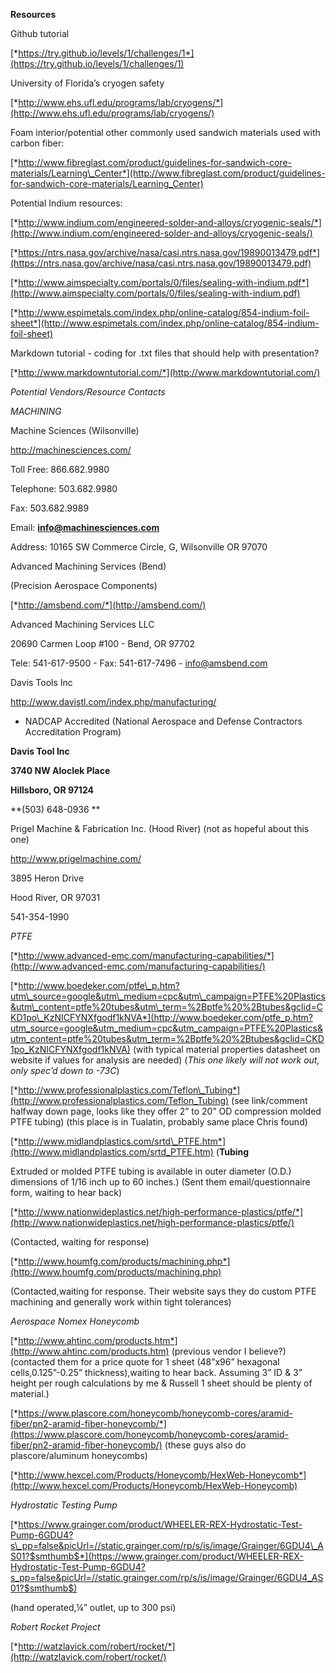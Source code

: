 **Resources**

Github tutorial

[*https://try.github.io/levels/1/challenges/1*](https://try.github.io/levels/1/challenges/1)

University of Florida’s cryogen safety

[*http://www.ehs.ufl.edu/programs/lab/cryogens/*](http://www.ehs.ufl.edu/programs/lab/cryogens/)

Foam interior/potential other commonly used sandwich materials used with carbon fiber:

[*http://www.fibreglast.com/product/guidelines-for-sandwich-core-materials/Learning\_Center*](http://www.fibreglast.com/product/guidelines-for-sandwich-core-materials/Learning_Center)

Potential Indium resources:

[*http://www.indium.com/engineered-solder-and-alloys/cryogenic-seals/*](http://www.indium.com/engineered-solder-and-alloys/cryogenic-seals/)

[*https://ntrs.nasa.gov/archive/nasa/casi.ntrs.nasa.gov/19890013479.pdf*](https://ntrs.nasa.gov/archive/nasa/casi.ntrs.nasa.gov/19890013479.pdf)

[*http://www.aimspecialty.com/portals/0/files/sealing-with-indium.pdf*](http://www.aimspecialty.com/portals/0/files/sealing-with-indium.pdf)

[*http://www.espimetals.com/index.php/online-catalog/854-indium-foil-sheet*](http://www.espimetals.com/index.php/online-catalog/854-indium-foil-sheet)

Markdown tutorial - coding for .txt files that should help with presentation?

[*http://www.markdowntutorial.com/*](http://www.markdowntutorial.com/)

*Potential Vendors/Resource Contacts*

*MACHINING*

Machine Sciences (Wilsonville)

http://machinesciences.com/

Toll Free: 866.682.9980

Telephone: 503.682.9980

Fax: 503.682.9989

Email: **info@machinesciences.com**

Address: 10165 SW Commerce Circle, G, Wilsonville OR 97070

Advanced Machining Services (Bend)

(Precision Aerospace Components)

[*http://amsbend.com/*](http://amsbend.com/)

Advanced Machining Services LLC

20690 Carmen Loop \#100 - Bend, OR 97702

Tele: 541-617-9500 - Fax: 541-617-7496 - info@amsbend.com

Davis Tools Inc

http://www.davistl.com/index.php/manufacturing/

-   NADCAP Accredited (National Aerospace and Defense Contractors Accreditation Program)

**Davis Tool Inc**

**3740 NW Aloclek Place**

**Hillsboro, OR 97124**

**(503) 648-0936 **

Prigel Machine & Fabrication Inc. (Hood River) (not as hopeful about this one)

http://www.prigelmachine.com/

3895 Heron Drive

Hood River, OR 97031

541-354-1990

*PTFE*

[*http://www.advanced-emc.com/manufacturing-capabilities/*](http://www.advanced-emc.com/manufacturing-capabilities/)

[*http://www.boedeker.com/ptfe\_p.htm?utm\_source=google&utm\_medium=cpc&utm\_campaign=PTFE%20Plastics&utm\_content=ptfe%20tubes&utm\_term=%2Bptfe%20%2Btubes&gclid=CKD1po\_KzNICFYNXfgodf1kNVA*](http://www.boedeker.com/ptfe_p.htm?utm_source=google&utm_medium=cpc&utm_campaign=PTFE%20Plastics&utm_content=ptfe%20tubes&utm_term=%2Bptfe%20%2Btubes&gclid=CKD1po_KzNICFYNXfgodf1kNVA) (with typical material properties datasheet on website if values for analysis are needed) (*This one likely will not work out, only spec’d down to -73C*)

[*http://www.professionalplastics.com/Teflon\_Tubing*](http://www.professionalplastics.com/Teflon_Tubing) (see link/comment halfway down page, looks like they offer 2” to 20” OD compression molded PTFE tubing) (this place is in Tualatin, probably same place Chris found)

[*http://www.midlandplastics.com/srtd\_PTFE.htm*](http://www.midlandplastics.com/srtd_PTFE.htm) (**Tubing**

Extruded or molded PTFE tubing is available in outer diameter (O.D.) dimensions of 1/16 inch up to 60 inches.) (Sent them email/questionnaire form, waiting to hear back)

[*http://www.nationwideplastics.net/high-performance-plastics/ptfe/*](http://www.nationwideplastics.net/high-performance-plastics/ptfe/)

(Contacted, waiting for response)

[*http://www.houmfg.com/products/machining.php*](http://www.houmfg.com/products/machining.php)

(Contacted,waiting for response. Their website says they do custom PTFE machining and generally work within tight tolerances)

*Aerospace Nomex Honeycomb*

[*http://www.ahtinc.com/products.htm*](http://www.ahtinc.com/products.htm) (previous vendor I believe?) (contacted them for a price quote for 1 sheet (48”x96” hexagonal cells,0.125”-0.25” thickness),waiting to hear back. Assuming 3” ID & 3” height per rough calculations by me & Russell 1 sheet should be plenty of material.)

[*https://www.plascore.com/honeycomb/honeycomb-cores/aramid-fiber/pn2-aramid-fiber-honeycomb/*](https://www.plascore.com/honeycomb/honeycomb-cores/aramid-fiber/pn2-aramid-fiber-honeycomb/) (these guys also do plascore/aluminum honeycombs)

[*http://www.hexcel.com/Products/Honeycomb/HexWeb-Honeycomb*](http://www.hexcel.com/Products/Honeycomb/HexWeb-Honeycomb)

*Hydrostatic Testing Pump*

[*https://www.grainger.com/product/WHEELER-REX-Hydrostatic-Test-Pump-6GDU4?s\_pp=false&picUrl=//static.grainger.com/rp/s/is/image/Grainger/6GDU4\_AS01?$smthumb$*](https://www.grainger.com/product/WHEELER-REX-Hydrostatic-Test-Pump-6GDU4?s_pp=false&picUrl=//static.grainger.com/rp/s/is/image/Grainger/6GDU4_AS01?$smthumb$)

(hand operated,¼” outlet, up to 300 psi)

*Robert Rocket Project*

[*http://watzlavick.com/robert/rocket/*](http://watzlavick.com/robert/rocket/)
